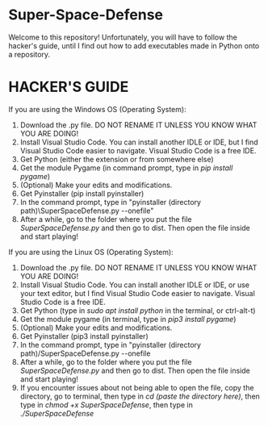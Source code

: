 # Super-Space-Defense


Welcome to this repository! Unfortunately, you will have to follow the hacker's guide, until I find out how to add executables made in Python onto a repository.


# HACKER'S GUIDE

If you are using the Windows OS (Operating System):
1. Download the .py file. DO NOT RENAME IT UNLESS YOU KNOW WHAT YOU ARE DOING!
2. Install Visual Studio Code. You can install another IDLE or IDE, but I find Visual Studio Code easier to navigate. Visual Studio Code is a free IDE.
3. Get Python (either the extension or from somewhere else)
4. Get the module Pygame (in command prompt, type in *pip install pygame*)
5. (Optional) Make your edits and modifications.
6. Get Pyinstaller (pip install pyinstaller)
7. In the command prompt, type in "pyinstaller (directory path)\SuperSpaceDefense.py --onefile"
8. After a while, go to the folder where you put the file *SuperSpaceDefense.py* and then go to dist. Then open the file inside and start playing!

If you are using the Linux OS (Operating System):
1. Download the .py file. DO NOT RENAME IT UNLESS YOU KNOW WHAT YOU ARE DOING!
2. Install Visual Studio Code. You can install another IDLE or IDE, or use your text editor, but I find Visual Studio Code easier to navigate. Visual Studio Code is a free IDE.
3. Get Python (type in *sudo apt install python* in the terminal, or ctrl-alt-t)
4. Get the module pygame (in terminal, type in *pip3 install pygame*)
5. (Optional) Make your edits and modifications.
6. Get Pyinstaller (pip3 install pyinstaller)
7. In the command prompt, type in "pyinstaller (directory path)/SuperSpaceDefense.py --onefile
8. After a while, go to the folder where you put the file *SuperSpaceDefense.py* and then go to dist. Then open the file inside and start playing!
9. If you encounter issues about not being able to open the file, copy the directory, go to terminal, then type in *cd (paste the directory here)*, then type in *chmod +x SuperSpaceDefense*, then type in *./SuperSpaceDefense*

